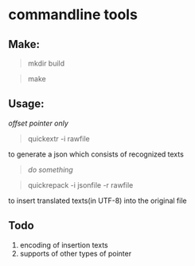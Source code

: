 # commandline tools
## Make:
> mkdir build

> make

## Usage: 
*offset pointer only*
> quickextr -i rawfile 

to generate a json which consists of recognized texts

> *do something*

> quickrepack -i jsonfile -r rawfile

to insert translated texts(in UTF-8) into the original file

## Todo
1. encoding of insertion texts
2. supports of other types of pointer
    